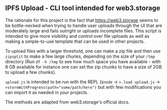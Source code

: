 ## IPFS Upload - CLI tool intended for web3.storage

The rationale for this project is the fact that https://web3.storage seems to be bottle-necked when trying to handle user uploads through the UI that are moderately large and fails outright or uploads incomplete files. This script is intended to give more visibility and control over file uploads as well as making a simple-to-use template that can be used in other projects.

To upload files with a larger threshold, one can make a zip file and then use `zipsplit` to make a few large chunks, depending on the size of your `/tmp` directory (Run `df -h /tmp` to see how much space you have available - with 8 GB available for instance one can set the zip chunks to have a size of 2GB to upload a few chunks).

`upload.js` is intended to be run with the REPL (`$node` -> `>.load upload.js` -> `>storeWithProgress(path="some/path/here")` but with few modifications you can import it as needed in your projects.

The methods are adapted from web3.storage's official docs.
